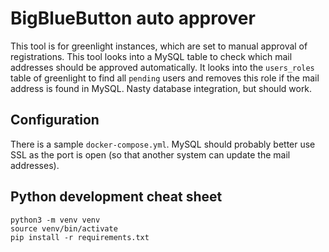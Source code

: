 # BigBlueButton auto approver

This tool is for greenlight instances, which are set to manual approval of registrations. This tool looks into a MySQL table to check which mail addresses should be approved automatically. It looks into the `users_roles` table of greenlight to find all `pending` users and removes this role if the mail address is found in MySQL. Nasty database integration, but should work.

## Configuration

There is a sample `docker-compose.yml`. MySQL should probably better use SSL as the port is open (so that another system can update the mail addresses).

## Python development cheat sheet

```
python3 -m venv venv
source venv/bin/activate
pip install -r requirements.txt
```
